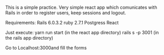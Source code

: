 This is a simple practice.
Very simple react app which comunicates with Rails in order to register users, keep sessions and logout.

Requirements: 
Rails 6.0.3.2
ruby 2.7.1
Postgress
React

Just execute: 
  yarn run start (in the react app directory)
  rails s -p 3001 (in the rails app directory)
  
Go to Localhost:3000and fill the forms
